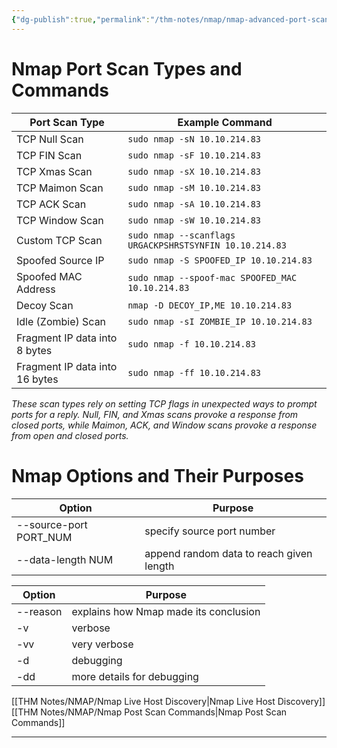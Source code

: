 ```yaml
---
{"dg-publish":true,"permalink":"/thm-notes/nmap/nmap-advanced-port-scans/","title":"Nmap Advanced Port Scans","tags":["nmap","information-gathering"]}
---
```


# Nmap Port Scan Types and Commands

| Port Scan Type       | Example Command                                          |
|----------------------|-----------------------------------------------------------|
| TCP Null Scan        | `sudo nmap -sN 10.10.214.83`                              |
| TCP FIN Scan         | `sudo nmap -sF 10.10.214.83`                              |
| TCP Xmas Scan        | `sudo nmap -sX 10.10.214.83`                              |
| TCP Maimon Scan      | `sudo nmap -sM 10.10.214.83`                              |
| TCP ACK Scan         | `sudo nmap -sA 10.10.214.83`                              |
| TCP Window Scan      | `sudo nmap -sW 10.10.214.83`                              |
| Custom TCP Scan      | `sudo nmap --scanflags URGACKPSHRSTSYNFIN 10.10.214.83`   |
| Spoofed Source IP    | `sudo nmap -S SPOOFED_IP 10.10.214.83`                    |
| Spoofed MAC Address  | `sudo nmap --spoof-mac SPOOFED_MAC 10.10.214.83`          |
| Decoy Scan           | `nmap -D DECOY_IP,ME 10.10.214.83`                        |
| Idle (Zombie) Scan   | `sudo nmap -sI ZOMBIE_IP 10.10.214.83`                    |
| Fragment IP data into 8 bytes  | `sudo nmap -f 10.10.214.83`                     |
| Fragment IP data into 16 bytes | `sudo nmap -ff 10.10.214.83`                    |

*These scan types rely on setting TCP flags in unexpected ways to prompt ports for a reply. Null, FIN, and Xmas scans provoke a response from closed ports, while Maimon, ACK, and Window scans provoke a response from open and closed ports.*

# Nmap Options and Their Purposes

| Option               | Purpose                                      |
|----------------------|----------------------------------------------|
| --source-port PORT_NUM | specify source port number                  |
| --data-length NUM    | append random data to reach given length     |

| Option               | Purpose                                      |
|----------------------|----------------------------------------------|
| --reason             | explains how Nmap made its conclusion        |
| -v                   | verbose                                      |
| -vv                  | very verbose                                 |
| -d                   | debugging                                    |
| -dd                  | more details for debugging                   |
[[THM Notes/NMAP/Nmap Live Host Discovery\|Nmap Live Host Discovery]]
[[THM Notes/NMAP/Nmap Post Scan Commands\|Nmap Post Scan Commands]]


---------------------------
